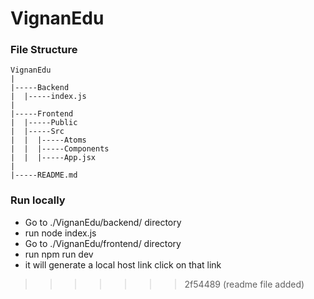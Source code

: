 # VignanEdu

### File Structure

    VignanEdu 
    |
    |-----Backend
    |  |-----index.js
    |  
    |-----Frontend
    |  |-----Public
    |  |-----Src
    |  |  |-----Atoms
    |  |  |-----Components
    |  |  |-----App.jsx
    |
    |-----README.md




### Run locally
- Go to ./VignanEdu/backend/ directory
- run node index.js
- Go to ./VignanEdu/frontend/ directory
- run npm run dev
- it will generate a local host link click on that link



>>>>>>> 2f54489 (readme file added)

